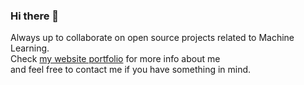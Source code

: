 ### Hi there 👋

Always up to collaborate on open source projects related to Machine Learning. <br/>
Check [my website portfolio](https://stamatelou.github.io/stamatelou/#) for more info about me <br/>
and feel free to contact me if you have something in mind. 
